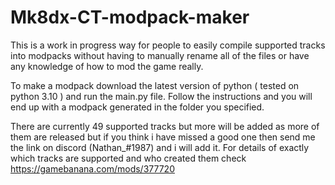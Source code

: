 # Mk8dx-CT-modpack-maker

This is a work in progress way for people to easily compile supported tracks into modpacks without having to manually rename all of the files or have any knowledge of how to mod the game really.

To make a modpack download the latest version of python ( tested on python 3.10 ) and run the main.py file.
Follow the instructions and you will end up with a modpack generated in the folder you specified.

There are currently 49 supported tracks but more will be added as more of them are released but if you think i have missed a good one then send me the link on discord (Nathan_#1987) and i will add it.
For details of exactly which tracks are supported and who created them check https://gamebanana.com/mods/377720
